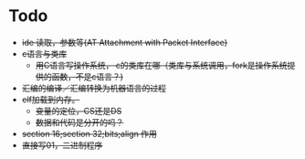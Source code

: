 # Todo

* ~~ide 读取，参数等(AT Attachment with Packet Interface)~~
* ~~c语言与类库~~
    * ~~用C语言写操作系统， c的类库在哪（类库与系统调用，fork是操作系统提供的函数，不是c语言？)~~
* ~~汇编的编译／汇编转换为机器语言的过程~~
* ~~elf加载到内存。~~
    * ~~变量的定位，CS还是DS~~
    * ~~数据和代码是分开的吗？~~
* ~~section 16;section 32;bits;align 作用~~
* ~~直接写01，二进制程序~~